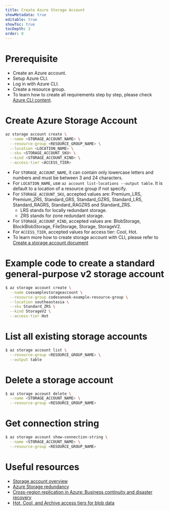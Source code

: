 ```yaml
---
title: Create Azure Storage Account
showMetadata: true
editable: true
showToc: true
tocDepth: 3
order: 0
---
```


# Prerequisite
- Create an Azure account.
- Setup Azure CLI.
- Log in with Azure CLI.
- Create a resource group.
- To learn how to create all requirements step by step, please check [Azure CLI content](/cloud-hosting/azure/azure-cli).

# Create Azure Storage Account
```sh
az storage account create \
  --name <STORAGE_ACCOUNT_NAME> \
  --resource-group <RESOURCE_GROUP_NAME> \
  --location <LOCATION_NAME> \
  --sku <STORAGE_ACCOUNT_SKU> \
  --kind <STORAGE_ACCOUNT_KIND> \
  --access-tier <ACCESS_TIER>

```
- For `STORAGE_ACCOUNT_NAME`, it can contain only lowercase letters and numbers and must be between 3 and 24 characters.
- For `LOCATION_NAME`, use `az account list-locations --output table`.  It is default to a location of a resource group if not specify.
- For `STORAGE_ACCOUNT_SKU`, accepted values are: Premium_LRS, Premium_ZRS, Standard_GRS, Standard_GZRS, Standard_LRS, Standard_RAGRS, Standard_RAGZRS and Standard_ZRS.
  - LRS stands for locally redundant storage.
  - ZRS stands for zone redundant storage.
- For `STORAGE_ACCOUNT_KIND`, accepted values are: BlobStorage, BlockBlobStorage, FileStorage, Storage, StorageV2.
- For `ACCESS_TIER`, accepted values for access tier: Cool, Hot.
- To learn more how to create storage account with CLI, please refer to [Create a storage account document](https://docs.microsoft.com/en-us/azure/storage/common/storage-account-create?tabs=azure-cli)

# Example code to create a standard general-purpose v2 storage account
```sh
$ az storage account create \
  --name csexamplestorageaccount \
  --resource-group codesanook-example-resource-group \
  --location southeastasia \
  --sku Standard_ZRS \
  --kind StorageV2 \
  --access-tier Hot
  ```

# List all existing storage accounts
```sh
$ az storage account list \
  --resource-group <RESOURCE_GROUP_NAME> \
  --output table
```

# Delete a storage account
```sh
$ az storage account delete \
  --name <STORAGE_ACCOUNT_NAME> \
  --resource-group <RESOURCE_GROUP_NAME>
```

# Get connection string
```sh
$ az storage account show-connection-string \
  --name <STORAGE_ACCOUNT_NAME> \
  --resource-group <RESOURCE_GROUP_NAME>
```

# Useful resources
- [Storage account overview](https://docs.microsoft.com/en-us/azure/storage/common/storage-account-overview)
- [Azure Storage redundancy](https://docs.microsoft.com/en-us/azure/storage/common/storage-redundancy)
- [Cross-region replication in Azure: Business continuity and disaster recovery](https://docs.microsoft.com/en-us/azure/availability-zones/cross-region-replication-azure)
- [Hot, Cool, and Archive access tiers for blob data](https://docs.microsoft.com/en-us/azure/storage/blobs/access-tiers-overview)
